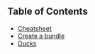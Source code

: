 ## Table of Contents

* [Cheatsheet](/docs/cheatsheet.md)
* [Create a bundle](/docs/create-a-bundle.md)
* [Ducks](/docs/ducks.md)
